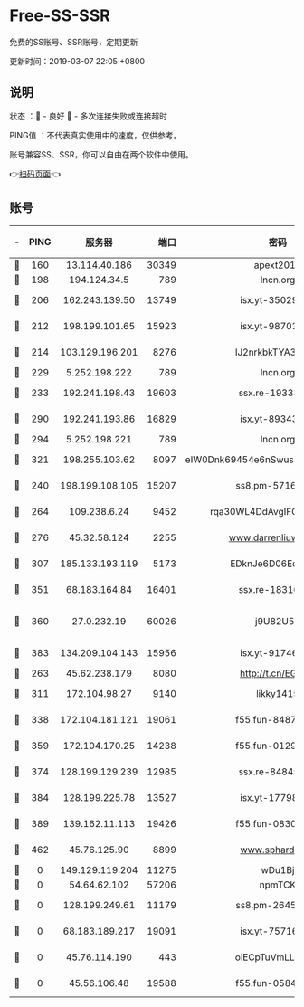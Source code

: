 # Free-SS-SSR

免费的SS账号、SSR账号，定期更新

更新时间：2019-03-07 22:05 +0800

## 说明

状态     ：🙂 - 良好 🙁 - 多次连接失败或连接超时

PING值   ：不代表真实使用中的速度，仅供参考。

账号兼容SS、SSR，你可以自由在两个软件中使用。

👉[扫码页面](https://liesauer.github.io/Free-SS-SSR/)👈

## 账号

|-|PING|服务器|端口|密码|加密方式|区域|
|:----:|:----:|:-----:|-----:|:----:|:----:|:----:|
|🙂|160|13.114.40.186|30349|apext2019|chacha20|JP|
|🙂|198|194.124.34.5|789|lncn.org|rc4|JP|
|🙂|206|162.243.139.50|13749|isx.yt-35029494|aes-256-cfb|US|
|🙂|212|198.199.101.65|15923|isx.yt-98703063|aes-256-cfb|US|
|🙂|214|103.129.196.201|8276|lJ2nrkbkTYA30wv0|aes-256-cfb|US|
|🙂|229|5.252.198.222|789|lncn.org|rc4|JP|
|🙂|233|192.241.198.43|19603|ssx.re-19333093|aes-256-cfb|US|
|🙂|290|192.241.193.86|16829|isx.yt-89343714|aes-256-cfb|US|
|🙂|294|5.252.198.221|789|lncn.org|rc4|JP|
|🙂|321|198.255.103.62|8097|eIW0Dnk69454e6nSwuspv9DmS201tQ0D|aes-256-cfb|US|
|🙂|240|198.199.108.105|15207|ss8.pm-57164721|aes-256-cfb|US|
|🙂|264|109.238.6.24|9452|rqa30WL4DdAvgIFG6Fs3znzTa|aes-256-cfb|FR|
|🙂|276|45.32.58.124|2255|www.darrenliuwei.com|aes-256-cfb|JP|
|🙂|307|185.133.193.119|5173|EDknJe6D06EoWDaw|aes-256-cfb|US|
|🙂|351|68.183.164.84|16401|ssx.re-18316811|aes-256-cfb|US|
|🙂|360|27.0.232.19|60026|j9U82U53|xchacha20-ietf-poly1305|HK|
|🙂|383|134.209.104.143|15956|isx.yt-91746156|aes-256-cfb|SG|
|🙁|263|45.62.238.179|8080|http://t.cn/EGJIyrl|rc4-md5|CA|
|🙁|311|172.104.98.27|9140|likky1415|aes-256-cfb|JP|
|🙁|338|172.104.181.121|19061|f55.fun-84870600|aes-256-cfb|SG|
|🙁|359|172.104.170.25|14238|f55.fun-01292218|aes-256-cfb|SG|
|🙁|374|128.199.129.239|12985|ssx.re-84845857|aes-256-cfb|SG|
|🙁|384|128.199.225.78|13527|isx.yt-17798772|aes-256-cfb|SG|
|🙁|389|139.162.11.113|19426|f55.fun-08309291|aes-256-cfb|SG|
|🙁|462|45.76.125.90|8899|www.sphard.com|aes-256-cfb|AU|
|🙁|0|149.129.119.204|11275|wDu1Bj|rc4-md5|HK|
|🙁|0|54.64.62.102|57206|npmTCK|rc4-md5|JP|
|🙁|0|128.199.249.61|11179|ss8.pm-26454231|aes-256-cfb|SG|
|🙁|0|68.183.189.217|19091|isx.yt-75716228|aes-256-cfb|SG|
|🙁|0|45.76.114.190|443|oiECpTuVmLLxk4Ts|aes-256-cfb|AU|
|🙁|0|45.56.106.48|19588|f55.fun-05844532|aes-256-cfb|US|
